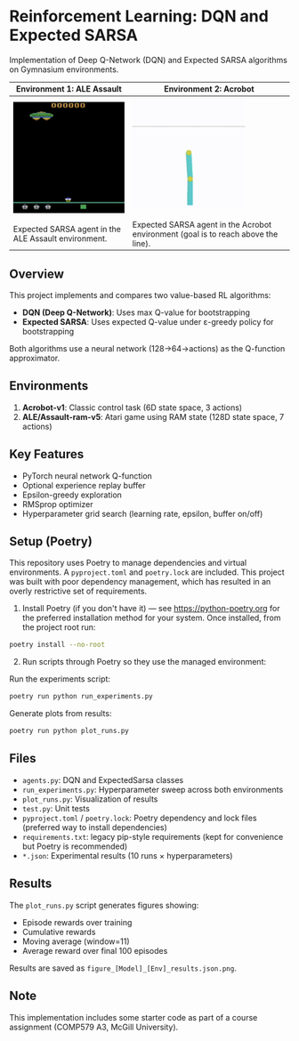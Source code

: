 # Reinforcement Learning: DQN and Expected SARSA

Implementation of Deep Q-Network (DQN) and Expected SARSA algorithms on Gymnasium environments.

| **Environment 1: ALE Assault**                                                                                           | **Environment 2: Acrobot**                                                                                                                             |
| ------------------------------------------------------------------------------------------------------------------------ | ------------------------------------------------------------------------------------------------------------------------------------------------------ |
| <img src="Plots/assault.gif" alt="Assault" height="200px"><br/><br/>Expected SARSA agent in the ALE Assault environment. | <img src="Plots/acrobot.gif" alt="Acrobot" height="200px"><br/><br/>Expected SARSA agent in the Acrobot environment (goal is to reach above the line). |

## Overview

This project implements and compares two value-based RL algorithms:

- **DQN (Deep Q-Network)**: Uses max Q-value for bootstrapping
- **Expected SARSA**: Uses expected Q-value under ε-greedy policy for bootstrapping

Both algorithms use a neural network (128→64→actions) as the Q-function approximator.

## Environments

1. **Acrobot-v1**: Classic control task (6D state space, 3 actions)
2. **ALE/Assault-ram-v5**: Atari game using RAM state (128D state space, 7 actions)

## Key Features

- PyTorch neural network Q-function
- Optional experience replay buffer
- Epsilon-greedy exploration
- RMSprop optimizer
- Hyperparameter grid search (learning rate, epsilon, buffer on/off)

## Setup (Poetry)

This repository uses Poetry to manage dependencies and virtual environments. A `pyproject.toml` and `poetry.lock` are included. This project was built with poor dependency management, which has resulted in an overly restrictive set of requirements.

1. Install Poetry (if you don't have it) — see https://python-poetry.org for the preferred installation method for your system. Once installed, from the project root run:

```bash
poetry install --no-root
```

2. Run scripts through Poetry so they use the managed environment:

Run the experiments script:

```bash
poetry run python run_experiments.py
```

Generate plots from results:

```bash
poetry run python plot_runs.py
```

## Files

- `agents.py`: DQN and ExpectedSarsa classes
- `run_experiments.py`: Hyperparameter sweep across both environments
- `plot_runs.py`: Visualization of results
- `test.py`: Unit tests
- `pyproject.toml` / `poetry.lock`: Poetry dependency and lock files (preferred way to install dependencies)
- `requirements.txt`: legacy pip-style requirements (kept for convenience but Poetry is recommended)
- `*.json`: Experimental results (10 runs × hyperparameters)

## Results

The `plot_runs.py` script generates figures showing:

- Episode rewards over training
- Cumulative rewards
- Moving average (window=11)
- Average reward over final 100 episodes

Results are saved as `figure_[Model]_[Env]_results.json.png`.

## Note

This implementation includes some starter code as part of a course assignment (COMP579 A3, McGill University).
